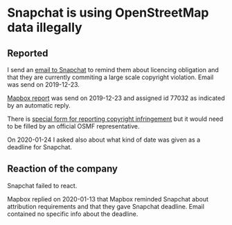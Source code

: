 # Snapchat is using OpenStreetMap data illegally

## Reported

I send an [email to Snapchat](mail_to_Snapchat.md) to remind them about licencing obligation and that they are currently commiting a large scale copyright violation. Email was send on 2019-12-23.

[Mapbox report](report_to_Mapbox.md) was send on 2019-12-23 and assigned id 77032 as indicated by an automatic reply.

There is [special form for reporting copyright infringement](https://support.snapchat.com/article/infringement-reporting-about) but it would need to be filled by an official OSMF representative.

On 2020-01-24 I asked also about what kind of date was given as a deadline for Snapchat.

## Reaction of the company

Snapchat failed to react.

Mapbox replied on 2020-01-13 that Mapbox reminded Snapchat about attribution requirements and that they gave Snapchat deadline. Email contained no specific info about the deadline.